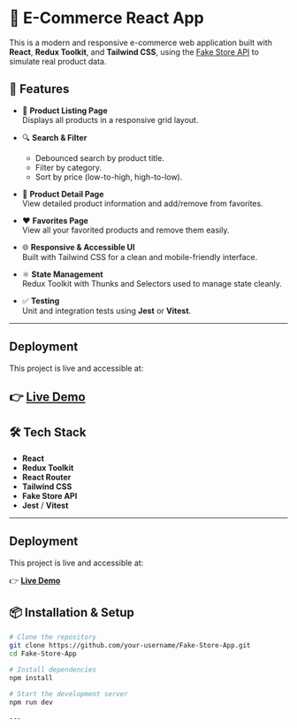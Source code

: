 # 🛒 E-Commerce React App

This is a modern and responsive e-commerce web application built with **React**, **Redux Toolkit**, and **Tailwind CSS**, using the [Fake Store API](https://fakestoreapi.com/) to simulate real product data.

## 🚀 Features

- 🧾 **Product Listing Page**  
  Displays all products in a responsive grid layout.

- 🔍 **Search & Filter**  
  - Debounced search by product title.  
  - Filter by category.  
  - Sort by price (low-to-high, high-to-low).

- 📄 **Product Detail Page**  
  View detailed product information and add/remove from favorites.

- ❤️ **Favorites Page**  
  View all your favorited products and remove them easily.

- 🌐 **Responsive & Accessible UI**  
  Built with Tailwind CSS for a clean and mobile-friendly interface.

- ⚛️ **State Management**  
  Redux Toolkit with Thunks and Selectors used to manage state cleanly.

- ✅ **Testing**  
  Unit and integration tests using **Jest** or **Vitest**.

---

## Deployment

This project is live and accessible at:

👉 [**Live Demo**](https://your-live-app-link.vercel.app)
---


## 🛠️ Tech Stack

- **React**
- **Redux Toolkit**
- **React Router**
- **Tailwind CSS**
- **Fake Store API**
- **Jest** / **Vitest**

---


## Deployment

This project is live and accessible at:

👉 [**Live Demo**](https://your-live-app-link.vercel.app)

## 📦 Installation & Setup

```bash
# Clone the repository
git clone https://github.com/your-username/Fake-Store-App.git
cd Fake-Store-App

# Install dependencies
npm install

# Start the development server
npm run dev

---



